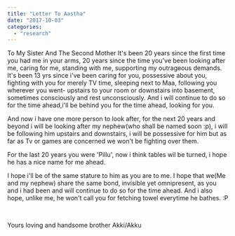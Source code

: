 ```yaml
---
title: "Letter To Aastha"
date: "2017-10-03"
categories: 
  - "research"
---
```


To My Sister And The Second Mother It's been 20 years since the first time you had me in your arms, 20 years since the time you've been looking after me, caring for me, standing with me, supporting my outrageous demands. It's been 13 yrs since i've been caring for you, possessive about you, fighting with you for merely TV time, sleeping next to Maa, following you wherever you went- upstairs to your room or downstairs into basement, sometimes consciously and rest unconsciously. And i will continue to do so for the time ahead,i'll be behind you for the time ahead, looking for you.

And now i have one more person to look after, for the next 20 years and beyond i will be looking after my nephew(who shall be named soon :p), i will be following him upstairs and downstairs, i will be possessive for him but as far as Tv or games are concerned we won't be fighting over them.

For the last 20 years you were 'Pillu', now i think tables wil be turned, i hope he has a nice name for me ahead.

I hope i'll be of the same stature to him as you are to me. I hope that we(Me and my nephew) share the same bond, invisible yet omnipresent, as you and i had been and will continue to do so for the time ahead. And i also hope, unlike me, he won't call you for fetching towel everytime he bathes. :P

 

Yours loving and handsome brother Akki/Akku
